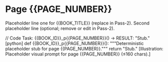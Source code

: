 # Page {{PAGE_NUMBER}}

Placeholder line one for {{BOOK_TITLE}} (replace in Pass-2).
Second placeholder line (optional; remove or edit in Pass-2).

// Code Task: {{BOOK_ID}}_p{{PAGE_NUMBER}}() → RESULT: "Stub."
[python]
def {{BOOK_ID}}_p{{PAGE_NUMBER}}():
	"""Deterministic placeholder stub for page {{PAGE_NUMBER}}."""
	return "Stub."
[Illustration: Placeholder visual prompt for page {{PAGE_NUMBER}} (≤160 chars).]
